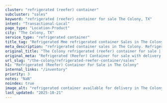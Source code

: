 ```yaml
---
cluster: "refrigerated (reefer) container"
subcluster: "sales"
keyword: "refrigerated (reefer) container for sale The Colony, TX"
intent: "Transactional-Local"
page_type: "Location-Product"
city: "The Colony, TX"
service_type: "refrigerated container"
title_tag: "Refrigerated Mme refrigerated container Sales in The Colony | LC Container"
meta_description: "refrigerated container sales in The Colony. Refrigerated containers with climate control. Fast delivery, competitive pricing. Serving refrigerated reefer container area. Quote ID: ESR. Call (214) 524-4168 for your free quote today."
original_title: "The Colony refrigerated (reefer) container for sale | LC"
original_meta: "Refrigerated (Reefer) Container for sale with delivery in The Colony, TX. LC Container — local Since 2003. Get pricing today."
url_slug: "/the-colony/refrigerated-reefer-container/sales"
h1: "Refrigerated (Reefer) Container For Sale in The Colony"
internal_links: "/inventory"
priority: 3
notes: "NaN"
noindex: true
image_alt: "refrigerated container available for delivery in The Colony"
last_updated: "2025-10-21"
---
```


<!-- TODO: Add unique city/inventory copy, images, and internal links here. -->
